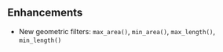 ## Enhancements

- New geometric filters: `max_area()`, `min_area()`, `max_length()`, `min_length()`
